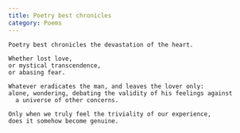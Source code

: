 ```yaml
---
title: Poetry best chronicles
category: Poems
---
```


    Poetry best chronicles the devastation of the heart.

    Whether lost love,
    or mystical transcendence,
    or abasing fear.

    Whatever eradicates the man, and leaves the lover only:
    alone, wondering, debating the validity of his feelings against
      a universe of other concerns.

    Only when we truly feel the triviality of our experience,
    does it somehow become genuine.


